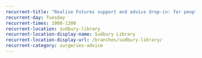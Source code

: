 ```yaml
---
recurrent-title: "Realise Futures support and advice drop-in: for people with learning disabilities and/or autism"
recurrent-day: Tuesday
recurrent-times: 1000-1200
recurrent-location: sudbury-library
recurrent-location-display-name: Sudbury Library
recurrent-location-display-url: /branches/sudbury-library/
recurrent-category: surgeries-advice
---
```

